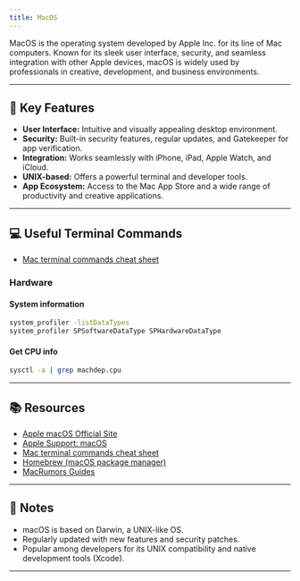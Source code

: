 ```yaml
---
title: MacOS
---
```


MacOS is the operating system developed by Apple Inc. for its line of Mac computers. Known for its sleek user interface, security, and seamless integration with other Apple devices, macOS is widely used by professionals in creative, development, and business environments.

---

## 🍏 Key Features

- **User Interface:** Intuitive and visually appealing desktop environment.
- **Security:** Built-in security features, regular updates, and Gatekeeper for app verification.
- **Integration:** Works seamlessly with iPhone, iPad, Apple Watch, and iCloud.
- **UNIX-based:** Offers a powerful terminal and developer tools.
- **App Ecosystem:** Access to the Mac App Store and a wide range of productivity and creative applications.

---

## 💻 Useful Terminal Commands

- [Mac terminal commands cheat sheet](https://www.makeuseof.com/tag/mac-terminal-commands-cheat-sheet/)

### Hardware

#### System information

```sh
system_profiler -listDataTypes
system_profiler SPSoftwareDataType SPHardwareDataType
```

#### Get CPU info

```sh
sysctl -a | grep machdep.cpu
```

---

## 📚 Resources

- [Apple macOS Official Site](https://www.apple.com/macos/)
- [Apple Support: macOS](https://support.apple.com/macos)
- [Mac terminal commands cheat sheet](https://www.makeuseof.com/tag/mac-terminal-commands-cheat-sheet/)
- [Homebrew (macOS package manager)](https://brew.sh/)
- [MacRumors Guides](https://www.macrumors.com/guide/)

---

## 📝 Notes

- macOS is based on Darwin, a UNIX-like OS.
- Regularly updated with new features and security patches.
- Popular among developers for its UNIX compatibility and native development tools (Xcode).

---
